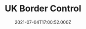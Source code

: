 ---
date: 2021-07-04T17:00:52.000Z
title: UK Border Control
latitude: 50.932692186100105
longitude: 1.814267635345459
category: checkin
---